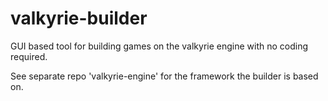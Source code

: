 # valkyrie-builder
GUI based tool for building games on the valkyrie engine with no coding required.

See separate repo 'valkyrie-engine' for the framework the builder is based on.